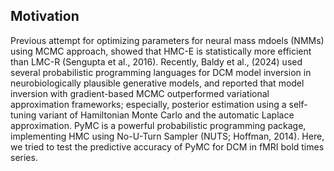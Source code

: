 ## Motivation

Previous attempt for optimizing parameters for neural mass mdoels (NMMs) using MCMC approach, showed that HMC-E is statistically more efficient than LMC-R (Sengupta et al., 2016). 
Recently, Baldy et al., (2024) used several probabilistic programming languages for DCM model inversion in neurobiologically plausible generative models, and reported that model inversion with gradient-based MCMC outperformed variational approximation frameworks; 
especially, posterior estimation using a self-tuning variant of Hamiltonian Monte Carlo and the automatic Laplace approximation. PyMC is a powerful probabilistic programming package, implementing HMC using No-U-Turn Sampler (NUTS; Hoffman, 2014). Here, we tried to test the predictive accuracy of PyMC for DCM in fMRI bold times series.

